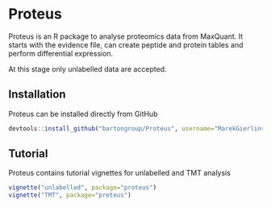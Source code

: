 # Proteus

Proteus is an R package to analyse proteomics data from MaxQuant. It starts with the evidence file, can create peptide and protein tables and perform differential expression.

At this stage only unlabelled data are accepted.

## Installation

Proteus can be installed directly from GitHub

```r
devtools::install_github("bartongroup/Proteus", username="MarekGierlinski", auth_token = "7f457d5e442ac05d675c8de77ac6c7bea696d32e")
```

## Tutorial

Proteus contains tutorial vignettes for unlabelled and TMT analysis

```r
vignette("unlabelled", package="proteus")
vignette("TMT", package="proteus")
```
